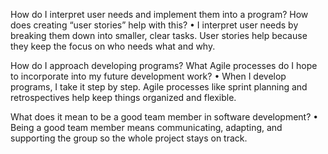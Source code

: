 How do I interpret user needs and implement them into a program? How does creating “user stories” help with this?
  • I interpret user needs by breaking them down into smaller, clear tasks. User stories help because they keep the focus on who needs what and why.
  
How do I approach developing programs? What Agile processes do I hope to incorporate into my future development work?
  • When I develop programs, I take it step by step. Agile processes like sprint planning and retrospectives help keep things organized and flexible.
  
What does it mean to be a good team member in software development?
  • Being a good team member means communicating, adapting, and supporting the group so the whole project stays on track.
